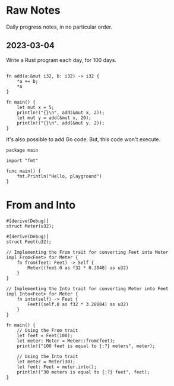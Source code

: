 # Raw Notes

Daily progress notes, in no particular order.

## 2023-03-04

Write a Rust program each day, for 100 days.




```rust,editable

fn add(a:&mut i32, b: i32) -> i32 {
    *a += b;
    *a
}

fn main() {
    let mut x = 5;
    println!("{}\n", add(&mut x, 2));
    let mut y = add(&mut x, 20);
    println!("{}\n", add(&mut y, 2));    
}  
   ```

It's also possible to add Go code. But, this
code won't execute.


```go,editable
package main

import "fmt"

func main() {
    fmt.Println("Hello, playground")
}
```


# From and Into

```rust,editable
#[derive(Debug)]
struct Meter(u32);

#[derive(Debug)]
struct Feet(u32);

// Implementing the From trait for converting Feet into Meter
impl From<Feet> for Meter {
    fn from(feet: Feet) -> Self {
        Meter((feet.0 as f32 * 0.3048) as u32)
    }
}

// Implementing the Into trait for converting Meter into Feet
impl Into<Feet> for Meter {
    fn into(self) -> Feet {
        Feet((self.0 as f32 * 3.28084) as u32)
    }
}

fn main() {
    // Using the From trait
    let feet = Feet(100);
    let meter: Meter = Meter::from(feet);
    println!("100 feet is equal to {:?} meters", meter);

    // Using the Into trait
    let meter = Meter(30);
    let feet: Feet = meter.into();
    println!("30 meters is equal to {:?} feet", feet);
}
```




